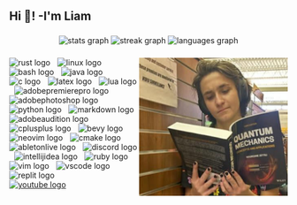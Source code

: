 
<h2 align="left">Hi 👋! -I'm Liam </h2>

###

<div align="center">
  <img src="https://github-readme-stats.vercel.app/api?username=liam-wirth&hide_title=false&hide_rank=true&show_icons=true&include_all_commits=true&count_private=true&disable_animations=false&theme=dark&locale=en&hide_border=false" height="145" alt="stats graph"  />
  <img src="https://streak-stats.demolab.com?user=liam-wirth&locale=en&mode=daily&theme=dark&hide_border=false&border_radius=5" height="145" alt="streak graph"  />
  <img src="https://github-readme-stats.vercel.app/api/top-langs?username=liam-wirth&locale=en&hide_title=false&layout=compact&card_width=320&langs_count=6&theme=dark&hide_border=false" height="145" alt="languages graph"  />
  
</div>


###

<img align="right" height="250" src="https://github.com/Liam-Wirth/Liam-Wirth/blob/main/Screenshot%20from%202024-02-01%2016-58-24.png?raw=true"  />
<div align="left">
  <img src="https://skillicons.dev/icons?i=rust" height="46" alt="rust logo"  />
  <img width="5" />
  <img src="https://skillicons.dev/icons?i=linux" height="46" alt="linux logo"  />
  <img width="5" />
  <img src="https://skillicons.dev/icons?i=bash" height="46" alt="bash logo"  />
  <img width="5" />
  <img src="https://skillicons.dev/icons?i=java" height="46" alt="java logo"  />
  <img width="5" />
  <img src="https://skillicons.dev/icons?i=c" height="46" alt="c logo"  />
  <img width="5" />
  <img src="https://skillicons.dev/icons?i=latex" height="46" alt="latex logo"  />
  <img width="5" />
  <img src="https://skillicons.dev/icons?i=lua" height="46" alt="lua logo"  />
  <img width="5" />
  <img src="https://skillicons.dev/icons?i=pr" height="46" alt="adobepremierepro logo"  />
  <img width="5" />
  <img src="https://skillicons.dev/icons?i=ps" height="46" alt="adobephotoshop logo"  />
  <img width="5" />

  <img src="https://skillicons.dev/icons?i=py" height="46" alt="python logo"  />
  <img width="5" />
  <img src="https://skillicons.dev/icons?i=md" height="46" alt="markdown logo"  />
  <img width="5" />
  <img src="https://skillicons.dev/icons?i=au" height="46" alt="adobeaudition logo"  />
  <img width="5" />
  <img src="https://skillicons.dev/icons?i=cpp" height="46" alt="cplusplus logo"  />
  <img width="5" />
  <!--<img src="https://cdn.jsdelivr.net/gh/devicons/devicon/icons/javascript/javascript-original.svg" height="46" alt="javascript logo"  />
   <img width="5" />
  <img src="https://cdn.jsdelivr.net/gh/devicons/devicon/icons/typescript/typescript-original.svg" height="46" alt="typescript logo"  />
  <img width="5" />
  <img src="https://skillicons.dev/icons?i=emacs" height="46" alt="gnuemacs logo"  />
  <img width="5" />
  <img src="https://skillicons.dev/icons?i=regex" height="46" alt="regex logo"  />
  <img width="5" />

    <img src="https://cdn.simpleicons.org/opengl/5586A4" height="46" alt="opengl logo"  />
  <img width="5" />
    <img src="https://skillicons.dev/icons?i=powershell" height="46" alt="powershell logo"  />
  <img width="5" />
    <img src="https://skillicons.dev/icons?i=codepen" height="46" alt="codepen logo"  />
  <img width="5" />
  /!--> 
  <img src="https://skillicons.dev/icons?i=bevy" height="46" alt="bevy logo"  />
  <img width="5" />
  <img src="https://skillicons.dev/icons?i=neovim" height="46" alt="neovim logo"  />
  <img width="5" />
  <img src="https://skillicons.dev/icons?i=cmake" height="46" alt="cmake logo"  />
  <img width="5" />
  <img src="https://skillicons.dev/icons?i=ableton" height="46" alt="abletonlive logo"  />
  <img width="5" />
  <img src="https://skillicons.dev/icons?i=discord" height="46" alt="discord logo"  />
  <img width="5" />

  <img src="https://skillicons.dev/icons?i=idea" height="46" alt="intellijidea logo"  />
  <img width="5" />

  <img src="https://skillicons.dev/icons?i=ruby" height="46" alt="ruby logo"  />
  <img width="5" />
  <img src="https://skillicons.dev/icons?i=vim" height="46" alt="vim logo"  />
  <img width="5" />
  <img src="https://skillicons.dev/icons?i=vscode" height="46" alt="vscode logo"  />
  <img width="5" />

  <img src="https://cdn.simpleicons.org/replit/F26207" height="46" alt="replit logo"  />
</div>

<div align="left">
  <a href="https://www.youtube.com/channel/UCYeOrk5ep8wJQvGoX9Cqh3g" target="_blank">
    <img src="https://img.shields.io/static/v1?message=Youtube&logo=youtube&label=&color=FF0000&logoColor=white&labelColor=&style=for-the-badge" height="30" alt="youtube logo"  />
  </a>
 <!-- <a href="twitch.tv/thedefectivememe" target="_blank">
    <img src="https://img.shields.io/static/v1?message=Twitch&logo=twitch&label=&color=9146FF&logoColor=white&labelColor=&style=for-the-badge" height="30" alt="twitch logo"  />
  </a>
  
  <a href="ltwirth@asu.edu" target="_blank">
    <img src="https://img.shields.io/static/v1?message=Gmail&logo=gmail&label=&color=D14836&logoColor=white&labelColor=&style=for-the-badge" height="30" alt="gmail logo"  />
  </a>
  <a href="https://www.linkedin.com/in/liam-wirth-0126b3267/" target="_blank">
    <img src="https://img.shields.io/static/v1?message=LinkedIn&logo=linkedin&label=&color=0077B5&logoColor=white&labelColor=&style=for-the-badge" height="30" alt="linkedin logo"  />
  </a>
</div>

###


###
<p align="center">

<!-- ![LeetCode Stats](https://leetcard.jacoblin.cool/Liam-Wirth?theme=dark&font=JetBrains%20Mono&ext=heatmap)</p>
